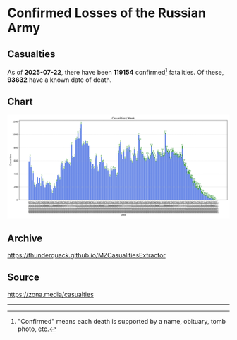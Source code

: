 
# Confirmed Losses of the Russian Army

## Casualties

As of **2025-07-22**, there have been **119154** confirmed[^1] fatalities.
Of these, **93632** have a known date of death.

## Chart

![7-Day Intervals Bar Chart](./docs/7days.svg)

## Archive

https://thunderquack.github.io/MZCasualitiesExtractor

## Source

https://zona.media/casualties

---

[^1]: "Confirmed" means each death is supported by a name, obituary, tomb photo, etc.
